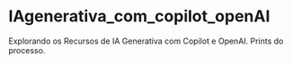 # IAgenerativa_com_copilot_openAI
 Explorando os Recursos de IA Generativa com Copilot e OpenAI. Prints do processo.

 
